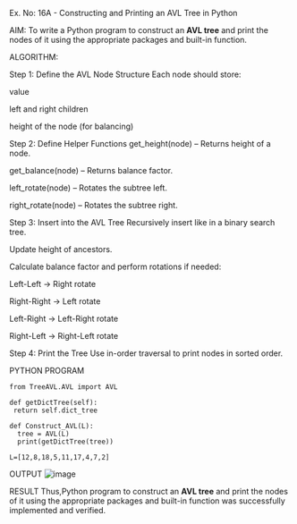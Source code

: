 Ex. No: 16A - Constructing and Printing an AVL Tree in Python

AIM:
To write a Python program to construct an **AVL tree** and print the nodes of it using the appropriate packages and built-in function.


ALGORITHM:

Step 1: Define the AVL Node Structure
Each node should store:

value

left and right children

height of the node (for balancing)

Step 2: Define Helper Functions
get_height(node) – Returns height of a node.

get_balance(node) – Returns balance factor.

left_rotate(node) – Rotates the subtree left.

right_rotate(node) – Rotates the subtree right.

Step 3: Insert into the AVL Tree
Recursively insert like in a binary search tree.

Update height of ancestors.

Calculate balance factor and perform rotations if needed:

Left-Left → Right rotate

Right-Right → Left rotate

Left-Right → Left-Right rotate

Right-Left → Right-Left rotate

Step 4: Print the Tree
Use in-order traversal to print nodes in sorted order.


PYTHON PROGRAM
```
from TreeAVL.AVL import AVL

def getDictTree(self):
 return self.dict_tree

def Construct_AVL(L):
  tree = AVL(L)
  print(getDictTree(tree))

L=[12,8,18,5,11,17,4,7,2]

```

OUTPUT
![image](https://github.com/user-attachments/assets/ac349eb2-5f01-4e83-8b9a-4288a07525ac)

RESULT
Thus,Python program to construct an **AVL tree** and print the nodes of it using the appropriate packages and built-in function was successfully implemented and verified.
